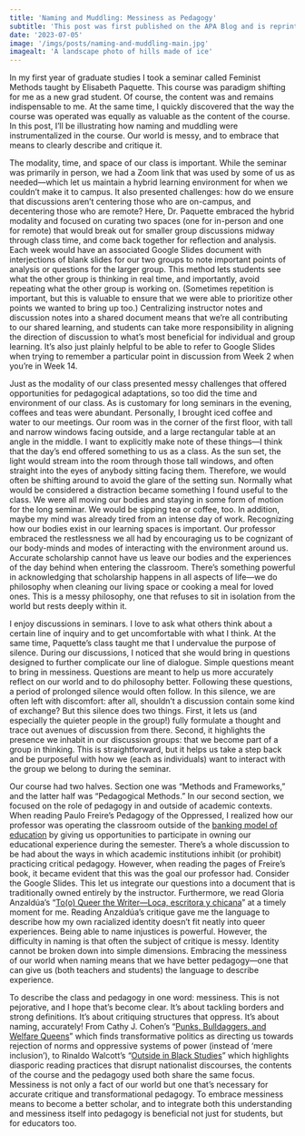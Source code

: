 ```yaml
---
title: 'Naming and Muddling: Messiness as Pedagogy'
subtitle: 'This post was first published on the APA Blog and is reprinted here with permission.'
date: '2023-07-05'
image: '/imgs/posts/naming-and-muddling-main.jpg'
imagealt: 'A landscape photo of hills made of ice'
---
```

In my first year of graduate studies I took a seminar called Feminist Methods taught by Elisabeth Paquette. This course was paradigm shifting for me as a new grad student. Of course, the content was and remains indispensable to me. At the same time, I quickly discovered that the way the course was operated was equally as valuable as the content of the course. In this post, I’ll be illustrating how naming and muddling were instrumentalized in the course. Our world is messy, and to embrace that means to clearly describe and critique it.

The modality, time, and space of our class is important. While the seminar was primarily in person, we had a Zoom link that was used by some of us as needed—which let us maintain a hybrid learning environment for when we couldn’t make it to campus. It also presented challenges: how do we ensure that discussions aren’t centering those who are on-campus, and decentering those who are remote? Here, Dr. Paquette embraced the hybrid modality and focused on curating two spaces (one for in-person and one for remote) that would break out for smaller group discussions midway through class time, and come back together for reflection and analysis. Each week would have an associated Google Slides document with interjections of blank slides for our two groups to note important points of analysis or questions for the larger group. This method lets students see what the other group is thinking in real time, and importantly, avoid repeating what the other group is working on. (Sometimes repetition is important, but this is valuable to ensure that we were able to prioritize other points we wanted to bring up too.) Centralizing instructor notes and discussion notes into a shared document means that we’re all contributing to our shared learning, and students can take more responsibility in aligning the direction of discussion to what’s most beneficial for individual and group learning. It’s also just plainly helpful to be able to refer to Google Slides when trying to remember a particular point in discussion from Week 2 when you’re in Week 14.

Just as the modality of our class presented messy challenges that offered opportunities for pedagogical adaptations, so too did the time and environment of our class. As is customary for long seminars in the evening, coffees and teas were abundant. Personally, I brought iced coffee and water to our meetings. Our room was in the corner of the first floor, with tall and narrow windows facing outside, and a large rectangular table at an angle in the middle. I want to explicitly make note of these things—I think that the day’s end offered something to us as a class. As the sun set, the light would stream into the room through those tall windows, and often straight into the eyes of anybody sitting facing them. Therefore, we would often be shifting around to avoid the glare of the setting sun. Normally what would be considered a distraction became something I found useful to the class. We were all moving our bodies and staying in some form of motion for the long seminar. We would be sipping tea or coffee, too. In addition, maybe my mind was already tired from an intense day of work. Recognizing how our bodies exist in our learning spaces is important. Our professor embraced the restlessness we all had by encouraging us to be cognizant of our body-minds and modes of interacting with the environment around us. Accurate scholarship cannot have us leave our bodies and the experiences of the day behind when entering the classroom. There’s something powerful in acknowledging that scholarship happens in all aspects of life—we do philosophy when cleaning our living space or cooking a meal for loved ones. This is a messy philosophy, one that refuses to sit in isolation from the world but rests deeply within it.

I enjoy discussions in seminars. I love to ask what others think about a certain line of inquiry and to get uncomfortable with what I think. At the same time, Paquette’s class taught me that I undervalue the purpose of silence. During our discussions, I noticed that she would bring in questions designed to further complicate our line of dialogue. Simple questions meant to bring in messiness. Questions are meant to help us more accurately reflect on our world and to do philosophy better. Following these questions, a period of prolonged silence would often follow. In this silence, we are often left with discomfort: after all, shouldn’t a discussion contain some kind of exchange? But this silence does two things. First, it lets us (and especially the quieter people in the group!) fully formulate a thought and trace out avenues of discussion from there. Second, it highlights the presence we inhabit in our discussion groups: that we become part of a group in thinking. This is straightforward, but it helps us take a step back and be purposeful with how we (each as individuals) want to interact with the group we belong to during the seminar.

Our course had two halves. Section one was “Methods and Frameworks,” and the latter half was “Pedagogical Methods.” In our second section, we focused on the role of pedagogy in and outside of academic contexts. When reading Paulo Freire’s Pedagogy of the Oppressed, I realized how our professor was operating the classroom outside of the [banking model of education](https://en.wikipedia.org/wiki/Banking_model_of_education) by giving us opportunities to participate in owning our educational experience during the semester. There’s a whole discussion to be had about the ways in which academic institutions inhibit (or prohibit) practicing critical pedagogy. However, when reading the pages of Freire’s book, it became evident that this was the goal our professor had. Consider the Google Slides. This let us integrate our questions into a document that is traditionally owned entirely by the instructor. Furthermore, we read Gloria Anzaldúa’s “[To(o) Queer the Writer—Loca, escritora y chicana](https://doi.org/10.1215/9780822391272-024)” at a timely moment for me. Reading Anzaldúa’s critique gave me the language to describe how my own racialized identity doesn’t fit neatly into queer experiences. Being able to name injustices is powerful. However, the difficulty in naming is that often the subject of critique is messy. Identity cannot be broken down into simple dimensions. Embracing the messiness of our world when naming means that we have better pedagogy—one that can give us (both teachers and students) the language to describe experience.

To describe the class and pedagogy in one word: messiness. This is not pejorative, and I hope that’s become clear. It’s about tackling borders and strong definitions. It’s about critiquing structures that oppress. It’s about naming, accurately! From Cathy J. Cohen’s “[Punks, Bulldaggers, and Welfare Queens](https://doi.org/10.1215/10642684-3-4-437)” which finds transformative politics as directing us towards rejection of norms and oppressive systems of power (instead of ‘mere inclusion’), to Rinaldo Walcott’s “[Outside in Black Studies](https://doi.org/10.1215/9780822387220-006)” which highlights diasporic reading practices that disrupt nationalist discourses, the contents of the course and the pedagogy used both share the same focus. Messiness is not only a fact of our world but one that’s necessary for accurate critique and transformational pedagogy. To embrace messiness means to become a better scholar, and to integrate both this understanding and messiness itself into pedagogy is beneficial not just for students, but for educators too.
